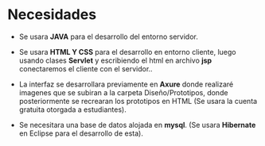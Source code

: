 
# **Necesidades**

- Se usara **JAVA** para el desarrollo del entorno servidor.

- Se usara **HTML Y CSS** para el desarrollo en entorno cliente, luego usando clases **Servlet** y escribiendo el html en archivo **jsp** conectaremos el cliente con el servidor..

- La interfaz se desarrollara previamente en **Axure** donde realizaré imagenes que se subiran a la carpeta Diseño/Prototipos, donde posteriormente se recrearan los prototipos en HTML (Se usara la cuenta gratuita otorgada a estudiantes).

- Se necesitara una base de datos alojada en **mysql**. (Se usara **Hibernate** en Eclipse para el desarrollo de esta).

